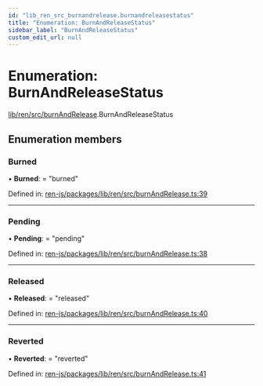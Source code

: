 ```yaml
---
id: "lib_ren_src_burnandrelease.burnandreleasestatus"
title: "Enumeration: BurnAndReleaseStatus"
sidebar_label: "BurnAndReleaseStatus"
custom_edit_url: null
---
```


# Enumeration: BurnAndReleaseStatus

[lib/ren/src/burnAndRelease](../modules/lib_ren_src_burnandrelease.md).BurnAndReleaseStatus

## Enumeration members

### Burned

• **Burned**: = "burned"

Defined in: [ren-js/packages/lib/ren/src/burnAndRelease.ts:39](https://github.com/renproject/ren-js/blob/c6712eb8/packages/lib/ren/src/burnAndRelease.ts#L39)

___

### Pending

• **Pending**: = "pending"

Defined in: [ren-js/packages/lib/ren/src/burnAndRelease.ts:38](https://github.com/renproject/ren-js/blob/c6712eb8/packages/lib/ren/src/burnAndRelease.ts#L38)

___

### Released

• **Released**: = "released"

Defined in: [ren-js/packages/lib/ren/src/burnAndRelease.ts:40](https://github.com/renproject/ren-js/blob/c6712eb8/packages/lib/ren/src/burnAndRelease.ts#L40)

___

### Reverted

• **Reverted**: = "reverted"

Defined in: [ren-js/packages/lib/ren/src/burnAndRelease.ts:41](https://github.com/renproject/ren-js/blob/c6712eb8/packages/lib/ren/src/burnAndRelease.ts#L41)
